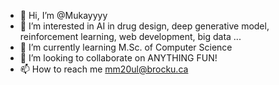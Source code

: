 - 👋 Hi, I’m @Mukayyyy
- 👀 I’m interested in AI in drug design, deep generative model, reinforcement learning, web development, big data ...
- 🌱 I’m currently learning M.Sc. of Computer Science
- 💞️ I’m looking to collaborate on ANYTHING FUN!
- 📫 How to reach me mm20ul@brocku.ca

<!---
Mukayyyy/Mukayyyy is a ✨ special ✨ repository because its `README.md` (this file) appears on your GitHub profile.
You can click the Preview link to take a look at your changes.
--->

